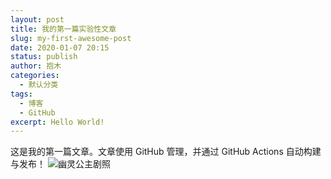 ```yaml
---
layout: post
title: 我的第一篇实验性文章
slug: my-first-awesome-post
date: 2020-01-07 20:15
status: publish
author: 抱木
categories: 
  - 默认分类
tags: 
  - 博客
  - GitHub
excerpt: Hello World!
---
```


这是我的第一篇文章。文章使用 GitHub 管理，并通过 GitHub Actions 自动构建与发布！
![幽灵公主剧照](./images/Mononoke_Hime.jpg)

